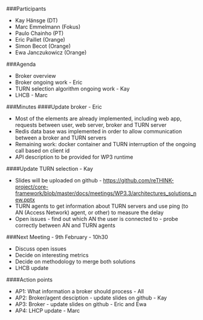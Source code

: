 ###Participants
* Kay Hänsge (DT)
* Marc Emmelmann (Fokus)
* Paulo Chainho (PT)
* Eric Paillet (Orange)
* Simon Becot (Orange)
* Ewa Janczukowicz (Orange)


###Agenda
* Broker overview
* Broker ongoing work - Eric
* TURN selection algorithm ongoing work - Kay
* LHCB - Marc

###Minutes
####Update broker - Eric
- Most of the elements are already implemented, including web app, requests between user, web server, broker and TURN server
- Redis data base was implemented in order to allow communication between a broker and TURN servers
- Remaining work: docker container and TURN interruption of the ongoing call based on client id
- API description to be provided for WP3 runtime

####Update TURN selection - Kay
- Slides will be uploaded on github - https://github.com/reTHINK-project/core-framework/blob/master/docs/meetings/WP3.3/architectures_solutions_new.pptx
- TURN agents to get information about TURN servers and use ping (to AN (Access Network) agent, or other) to measure the delay
- Open issues
      - find out which AN the user is connected to
      - probe correctly between AN and TURN agents

###Next Meeting - 9th February - 10h30
- Discuss open issues
- Decide on interesting metrics
- Decide on methodology to merge both solutions
- LHCB update

####Action points
* AP1: What information a broker should process - All
* AP2: Broker/agent desciption - update slides on github - Kay
* AP3: Broker - update slides on github - Eric and Ewa
* AP4: LHCP update - Marc


